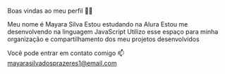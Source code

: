 Boas vindas ao meu perfil 💙💙

Meu nome é Mayara Silva
Estou estudando na Alura
Estou me desenvolvendo na linguagem JavaScript
Utilizo esse espaço para minha organização e compartilhamento dos meu projetos desenvolvidos

Você pode entrar em contato comigo 📫
mayarasilvadosprazeres1@email.com
